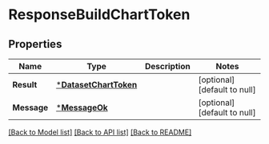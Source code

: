 # ResponseBuildChartToken

## Properties
Name | Type | Description | Notes
------------ | ------------- | ------------- | -------------
**Result** | [***DatasetChartToken**](DatasetChartToken.md) |  | [optional] [default to null]
**Message** | [***MessageOk**](MessageOk.md) |  | [optional] [default to null]

[[Back to Model list]](../README.md#documentation-for-models) [[Back to API list]](../README.md#documentation-for-api-endpoints) [[Back to README]](../README.md)


